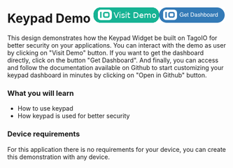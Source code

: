 # Keypad Demo [![Visit RUN](https://raw.githubusercontent.com/tago-io/explore-keypad-demo/master/images/visitDemo.png?raw=true)](https://admin.tago.io/public/dashboard/5da8db8ed503cc001cd3df44/d39bdbee-1def-4979-9529-ea7e06d58d76)[![Get dashboard](https://raw.githubusercontent.com/tago-io/explore-asset-tracking/master/images/getdashboard.png?raw=true)](http://admin.tago.io/template/5da8db8ed503cc001cd3df44)

  This design demonstrates how the Keypad Widget be built on TagoIO for better security on your applications. You can interact with the demo as user by clicking on "Visit Demo" button. If you want to get the dashboard directly, click on the button "Get Dashboard". And finally, you can access and follow the documentation available on Github to start customizing your keypad dashboard in minutes by clicking on "Open in Github" button.

### What you will learn
- How to use keypad
- How keypad is used for better security

### Device requirements
For this application there is no requirements for your device, you can create this demonstration with any device.

